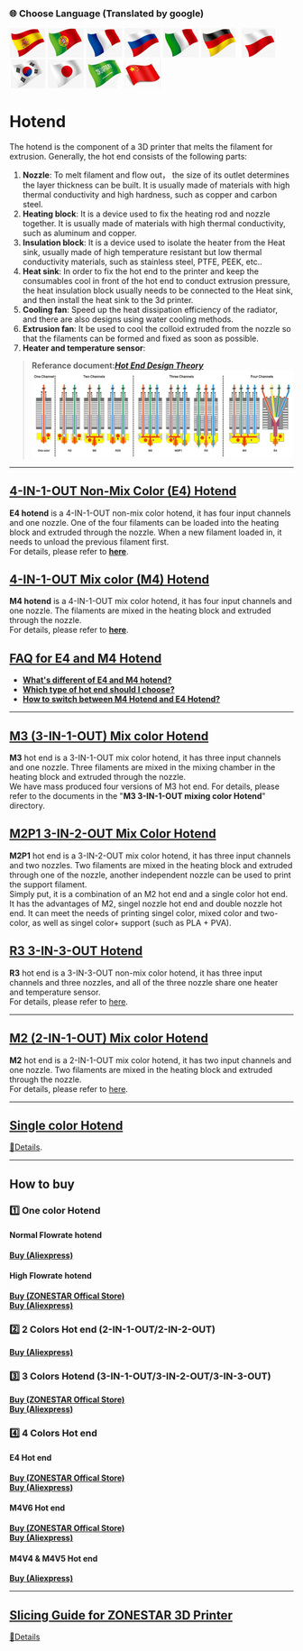 ### :globe_with_meridians: Choose Language (Translated by google)
[![](../lanpic/ES.png)](https://github-com.translate.goog/ZONESTAR3D/Upgrade-kit-guide/tree/main/HOTEND?_x_tr_sl=en&_x_tr_tl=es)
[![](../lanpic/PT.png)](https://github-com.translate.goog/ZONESTAR3D/Upgrade-kit-guide/tree/main/HOTEND?_x_tr_sl=en&_x_tr_tl=pt)
[![](../lanpic/FR.png)](https://github-com.translate.goog/ZONESTAR3D/Upgrade-kit-guide/tree/main/HOTEND?_x_tr_sl=en&_x_tr_tl=fr)
[![](../lanpic/RU.png)](https://github-com.translate.goog/ZONESTAR3D/Upgrade-kit-guide/tree/main/HOTEND?_x_tr_sl=en&_x_tr_tl=ru)
[![](../lanpic/IT.png)](https://github-com.translate.goog/ZONESTAR3D/Upgrade-kit-guide/tree/main/HOTEND?_x_tr_sl=en&_x_tr_tl=it)
[![](../lanpic/DE.png)](https://github-com.translate.goog/ZONESTAR3D/Upgrade-kit-guide/tree/main/HOTEND?_x_tr_sl=en&_x_tr_tl=de)
[![](../lanpic/PL.png)](https://github-com.translate.goog/ZONESTAR3D/Upgrade-kit-guide/tree/main/HOTEND?_x_tr_sl=en&_x_tr_tl=pl)
[![](../lanpic/KR.png)](https://github-com.translate.goog/ZONESTAR3D/Upgrade-kit-guide/tree/main/HOTEND?_x_tr_sl=en&_x_tr_tl=ko)
[![](../lanpic/JP.png)](https://github-com.translate.goog/ZONESTAR3D/Upgrade-kit-guide/tree/main/HOTEND?_x_tr_sl=en&_x_tr_tl=ja)
[![](../lanpic/SA.png)](https://github-com.translate.goog/ZZONESTAR3D/Upgrade-kit-guide/tree/main/HOTEND?_x_tr_sl=en&_x_tr_tl=ar)
[![](../lanpic/CN.png)](https://github-com.translate.goog/ZZONESTAR3D/Upgrade-kit-guide/tree/main/HOTEND?_x_tr_sl=en&_x_tr_tl=zh-CN)

# Hotend
The hotend is the component of a 3D printer that melts the filament for extrusion. Generally, the hot end consists of the following parts:

1. **Nozzle**: To melt filament and flow out， the size of its outlet determines the layer thickness can be built. It is usually made of materials with high thermal conductivity and high hardness, such as copper and carbon steel.  
2. **Heating block**: It is a device used to fix the heating rod and nozzle together. It is usually made of materials with high thermal conductivity, such as aluminum and copper.  
3. **Insulation block**: It is a device used to isolate the heater from the Heat sink, usually made of high temperature resistant but low thermal conductivity materials, such as stainless steel, PTFE, PEEK, etc..  
4. **Heat sink**: In order to fix the hot end to the printer and keep the consumables cool in front of the hot end to conduct extrusion pressure, the heat insulation block usually needs to be connected to the Heat sink, and then install the heat sink to the 3d printer.    
5. **Cooling fan**: Speed up the heat dissipation efficiency of the radiator, and there are also designs using water cooling methods.  
6. **Extrusion fan**: It be used to cool the colloid extruded from the nozzle so that the filaments can be formed and fixed as soon as possible.  
7. **Heater and temperature sensor**:  
> **Referance document:**[***Hot End Design Theory***](https://reprap.org/wiki/Hot_End_Design_Theory)  
![](hotend.jpg)  

------
## [4-IN-1-OUT Non-Mix Color (E4) Hotend](./E4%204-IN-1-OUT%20Non-Mixing%20Color%20Hotend/)
**E4 hotend** is a 4-IN-1-OUT non-mix color hotend, it has four input channels and one nozzle. One of the four filaments can be loaded into the heating block and extruded through the nozzle. When a new filament loaded in, it needs to unload the previous filament first.  
For details, please refer to [**here**](./E4%204-IN-1-OUT%20Non-Mixing%20Color%20Hotend/readme.md).  

## [4-IN-1-OUT Mix color (M4) Hotend](./M4%20%204-IN-1-OUT%20Mixing%20Color%20Hotend/)
**M4 hotend** is a 4-IN-1-OUT mix color hotend, it has four input channels and one nozzle. The filaments are mixed in the heating block and extruded through the nozzle.   
For details, please refer to [**here**](./M4%20%204-IN-1-OUT%20Mixing%20Color%20Hotend/readme.md). 

## [FAQ for E4 and M4 Hotend](./FAQ_M4E4.md)
- [**What's different of E4 and M4 hotend?**](https://github.com/ZONESTAR3D/Upgrade-kit-guide/blob/main/HOTEND/FAQ_M4E4.md#pushpin-advantages-and-disadvantages-of-e4-and-m4-hot-end)
- [**Which type of hot end should I choose?**](https://github.com/ZONESTAR3D/Upgrade-kit-guide/blob/main/HOTEND/FAQ_M4E4.md#pushpin-which-type-of-hot-end-should-i-choose-m4-or-e4)
- [**How to switch between M4 Hotend and E4 Hotend?**](https://github.com/ZONESTAR3D/Upgrade-kit-guide/blob/main/HOTEND/FAQ_M4E4.md#pushpin-which-type-of-hot-end-should-i-choose-m4-or-e4)

------
## [M3 (3-IN-1-OUT) Mix color Hotend](./M3%20%203-IN-1-OUT%20Mixing%20Color%20Hotend/)
**M3** hot end is a 3-IN-1-OUT mix color hotend, it has three input channels and one nozzle. Three filaments are mixed in the mixing chamber in the heating block and extruded through the nozzle.  
We have mass produced four versions of M3 hot end. For details, please refer to the documents in the "**M3 3-IN-1-OUT mixing color Hotend**" directory.  

## [M2P1 3-IN-2-OUT Mix Color Hotend](./M2P1%20%203-IN-2-OUT%20Mixing%20Color%20Hotend/)
**M2P1** hot end is a 3-IN-2-OUT mix color hotend, it has three input channels and two nozzles. Two filaments are mixed in the heating block and extruded through one of the nozzle, another independent nozzle can be used to print the support filament.   
Simply put, it is a combination of an M2 hot end and a single color hot end. It has the advantages of M2, singel nozzle hot end and double nozzle hot end. It can meet the needs of printing singel color, mixed color and two-color, as well as singel color+ support (such as PLA + PVA).

## [R3 3-IN-3-OUT Hotend](./R3%203-IN-3-OUT%20HOTEND/)
**R3** hot end is a 3-IN-3-OUT non-mix color hotend, it has three input channels and three nozzles, and all of the three nozzle share one heater and temperature sensor.  
For details, please refer to [here](./R3%203-IN-3-OUT%20HOTEND/readme.md).  

------
## [M2 (2-IN-1-OUT) Mix color Hotend](./M2%202_IN-1-OUT%20Mixing%20Color%20Hotend/)
**M2** hot end is a 2-IN-1-OUT mix color hotend, it has two input channels and one nozzle. Two filaments are mixed in the heating block and extruded through the nozzle.   
For details, please refer to [here](./M2%202_IN-1-OUT%20Mixing%20Color%20Hotend/readme.md).  

------
## [Single color Hotend](./Single%20color%20Hotend/)
[:book:Details](./Single%20color%20Hotend/readme.md).

------
## How to buy
### :one: One color Hotend 
#### Normal Flowrate hotend
[**Buy (Aliexpress)**](https://www.aliexpress.com/item/1005001275334841.html)
#### High Flowrate hotend
[**Buy (ZONESTAR Offical Store)**](https://bit.ly/3RF7ciR)    
[**Buy (Aliexpress)**](https://www.aliexpress.com/item/1005001275334841.html)
<!-- #### Ultra High Flowrate hotend -->
<!-- [**Buy (ZONESTAR Offical Store)**]() -->
<!-- [**Buy (Aliexpress)**] -->

### :two: 2 Colors Hot end (2-IN-1-OUT/2-IN-2-OUT)
[**Buy (Aliexpress)**](https://www.aliexpress.com/item/1005001285955926.html)

### :three: 3 Colors Hotend (3-IN-1-OUT/3-IN-2-OUT/3-IN-3-OUT)
[**Buy (ZONESTAR Offical Store)**](https://bit.ly/3z37ZUo)   
[**Buy (Aliexpress)**](https://www.aliexpress.com/item/1005001275429959.html)

### :four: 4 Colors Hot end
#### E4 Hot end
[**Buy (ZONESTAR Offical Store)**](https://bit.ly/39qDtKp)    
[**Buy (Aliexpress)**](https://www.aliexpress.com/item/1005002951777699.html)
#### M4V6 Hot end
[**Buy (ZONESTAR Offical Store)**](https://bit.ly/3QhWJtf)   
[**Buy (Aliexpress)**](https://www.aliexpress.com/item/1005004547646195.html)
#### M4V4 & M4V5 Hot end
[**Buy (Aliexpress)**](https://www.aliexpress.com/item/1005001581641783.html)

------
## [Slicing Guide for ZONESTAR 3D Printer](https://github.com/ZONESTAR3D/Slicing-Guide)
[:book:Details](https://github.com/ZONESTAR3D/Slicing-Guide)


